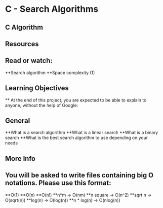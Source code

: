 # C - Search Algorithms
##  C  Algorithm

## Resources

## Read or watch:

**Search algorithm
**Space complexity (1)

## Learning Objectives
   ** At the end of this project, you are expected to be able to explain to anyone, without the help of Google:

## General
**What is a search algorithm
**What is a linear search
**What is a binary search
**What is the best search algorithm to use depending on your needs

## More Info
## You will be asked to write files containing big O notations. Please use this format:

**O(1)
**O(n)
**O(n!)
**n*m -> O(nm)
**n square -> O(n^2)
**sqrt n -> O(sqrt(n))
**log(n) -> O(log(n))
**n * log(n) -> O(nlog(n))
